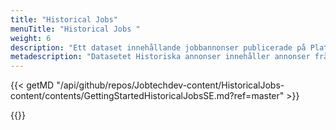 ```yaml
---
title: "Historical Jobs"
menuTitle: "Historical Jobs "
weight: 6
description: "Ett dataset innehållande jobbannonser publicerade på Platsbanken från 2006 och framåt."
metadescription: "Datasetet Historiska annonser innehåller annonser från 2006 och framåt. Datasetet används idag av analytiker, forskare, journalister, rekryteringsföretag och AI-utvecklare. Datasetet kan användas av vem som helst, läs mer här. "
---
```

{{< getMD "/api/github/repos/Jobtechdev-content/HistoricalJobs-content/contents/GettingStartedHistoricalJobsSE.md?ref=master" >}}


{{<test text="vi vill veta vad du tycker">}}